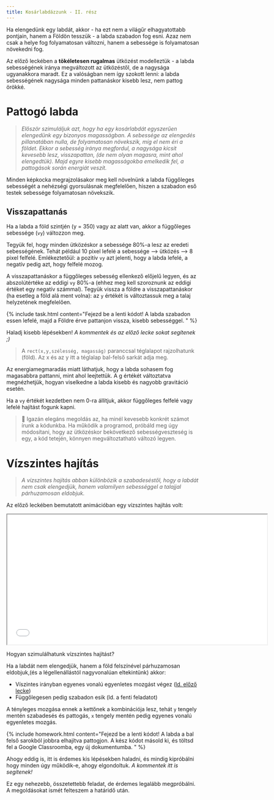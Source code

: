 ```yaml
---
title: Kosárlabdázzunk - II. rész
---
```


Ha elengedünk egy labdát, akkor - ha ezt nem a világűr elhagyatottabb pontjain, hanem a Földön tesszük - a labda szabadon fog esni. Azaz nem csak a helye fog folyamatosan változni, hanem a sebessége is folyamatosan növekedni fog.

Az előző leckében a **tökéletesen rugalmas** ütközést modelleztük - a labda sebességének iránya megváltozott az ütközéstől, de a nagysága ugyanakkora maradt. Ez a valóságban nem így szokott lenni: a labda sebességének nagysága minden pattanáskor kisebb lesz, nem pattog örökké.

# Pattogó labda

> _Először szimuláljuk azt, hogy ha egy kosárlabdát egyszerűen elengedünk egy bizonyos magasságban. A sebessége az elengedés pillanatában nulla, de folyamatosan növekszik, míg el nem éri a földet. Ekkor a sebesség iránya megfordul, a nagysága kicsit kevesebb lesz, visszapattan, (de nem olyan magasra, mint ahol elengedtük). Majd egyre kisebb magasságokba emelkedik fel, a pattogások során energiát veszít._

Minden képkocka megrajzolásakor meg kell növelnünk a labda függőleges sebességét a nehézségi gyorsulásnak megfelelően, hiszen a szabadon eső testek sebessége folyamatosan növekszik.

## Visszapattanás

Ha a labda a föld szintjén (y = 350) vagy az alatt van, akkor a függőleges sebessége (`vy`) változzon meg.

Tegyük fel, hogy minden ütközéskor a sebessége 80%-a lesz az eredeti sebességének. Tehát például 10 pixel lefelé a sebessége --> ütközés --> 8 pixel felfelé. Emlékeztetőül: a pozitív `vy` azt jelenti, hogy a labda lefelé, a negatív pedig azt, hogy felfelé mozog.

A visszapattanáskor a függőleges sebesség ellenkező előjelű legyen, és az abszolútértéke az eddigi `vy` 80%-a (ehhez meg kell szoroznunk az eddigi értéket egy negatív számmal). Tegyük vissza a földre a visszapattanáskor (ha esetleg a föld alá ment volna): az `y` értékét is változtassuk meg a talaj helyzetének megfelelően.

{% include task.html content="Fejezd be a lenti kódot! A labda szabadon essen lefelé, majd a Földre érve pattanjon vissza, kisebb sebességgel. " %}

Haladj kisebb lépésekben! _A kommentek és az előző lecke sokat segítenek ;)_

<script type="text/p5" data-p5-version="1.0.0" data-preview-width="250" data-height="750">

let y = 20; // A labda poziciója az y tengely mentén
let vy = 0; // A labda y irányú sebessége (kezdetben 0)
let g = 0.2; // A nehézségi gyorsulás

function setup() {
  createCanvas(200, 400);
}

function draw() {
  background("SkyBlue");
  // Rajzoljuk meg a földet y = 350-nél
  line(0,350,400,350);
  fill("DarkSlateGray");
  rect(0,350,200,50);

  // Növeljük meg a labda sebességét g-vel:
  
  // Változtassuk meg a pozícióját a sebesség alapján:
  
  // Ellenőrizzük, hogy nem ütközött-e a talajjal
  // ha igen, akkor a sebessége legyen az eddigi sebesség ellentetjének
  // 80 % - a (és tegyük vissza a talajra):
  
  //Rajzoljuk meg a labdát
  fill("OrangeRed");
  circle(100,y,20);
}

</script>

> A `rect(x,y,szélesség, magasság)` paranccsal téglalapot rajzolhatunk (föld). Az x és az y itt a téglalap bal-felső sarkát adja meg.

Az energiamegmaradás miatt láthatjuk, hogy a labda sohasem fog magasabbra pattanni, mint ahol leejtettük. A g értékét változtatva megnézhetjük, hogyan viselkedne a labda kisebb és nagyobb gravitáció esetén.

Ha a `vy` értékét kezdetben nem 0-ra állítjuk, akkor függőleges felfelé vagy lefelé hajítást fogunk kapni.

> 🌟 Igazán elegáns megoldás az, ha minél kevesebb konkrét számot írunk a kódunkba. Ha működik a programod, próbáld meg úgy módosítani, hogy az ütközéskor bekövetkező sebességveszteség is egy, a kód tetején, könnyen megváltoztatható változó legyen.

# Vízszintes hajítás

> _A vízszintes hajítás abban különbözik a szabadeséstől, hogy a labdát nem csak elengedjük, hanem valamilyen sebességgel a talajjal párhuzamosan eldobjuk._

Az előző leckében bemutatott animációban egy vízszintes hajítás volt:

<iframe width="680" height="340" src="demos/bounce.html"></iframe>

Hogyan szimulálhatunk vízszintes hajítást?

Ha a labdát nem elengedjük, hanem a föld felszínével párhuzamosan eldobjuk,(és a légellenállástól nagyvonalúan eltekintünk) akkor:

- Víszintes irányban egyenes vonalú egyenletes mozgást végez ([ld. előző lecke](02-kosarlabda-I.html))
- Függőlegesen pedig szabadon esik (ld. a fenti feladatot)

A tényleges mozgása ennek a kettőnek a kombinációja lesz, tehát `y` tengely mentén szabadesés és pattogás, `x` tengely mentén pedig egyenes vonalú egyenletes mozgás.

{% include homework.html content="Fejezd be a lenti kódot! A labda a bal felső sarokból jobbra elhajítva pattogjon. A kész kódot másold ki, és töltsd fel a Google Classroomba, egy új dokumentumba. " %}

Ahogy eddig is, itt is érdemes kis lépésekben haladni, és mindig kipróbálni hogy minden úgy működik-e, ahogy elgondoltuk. _A kommentek itt is segítenek!_

Ez egy nehezebb, összetettebb feladat, de érdemes legalább megpróbálni. A megoldásokat ismét felteszem a határidő után.

<script type="text/p5" data-p5-version="1.0.0" data-preview-width="400" data-height="950">
// Sok sikert ! ;)
let x = 20; // A labda poziciója az x tengely mentén
let y = 20; // A labda poziciója az y tengely mentén
let vx = 1; // A labda x irányú sebessége (jobbra megy)
let vy = 0; // A labda y irányú sebessége (kezdetben 0)
let g = 0.2; // A nehézségi gyorsulás

function setup() {
  createCanvas(400,400);
}

function draw() {
  background("SkyBlue");
  // Rajzoljuk meg a földet y = 350-nél
  line(0,350,400,350);
  fill("DarkSlateGray");
  rect(0,350,400,50);

  // Növeljük meg a labda y irányú sebességét (vy) a gravitáció miatt:
  
  // Változtassuk meg az x és y pozícióját
  // a vx és a vy alapján:
  

  // (^^ ha eddig megvan, érdemes kipróbálni)
  // Ellenőrizzük, hogy nem ütközött-e a talajjal
  // ha igen, akkor az y irányú sebessége legyen 
  // az eddigi sebesség ellentetjének 80 %-a
  // és tegyük vissza a talajra:
  
  // Ellenőrizzük, hogy nem ment-e ki a jobb szélen
  // Ha igen, tegyük vissza a bal felső sarokba
  // És állítsuk vissza vy-t 0-ra:
  
  //Rajzoljuk meg a labdát
  fill("OrangeRed");
  circle(x,y,20);
}

